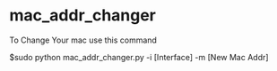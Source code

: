 # mac_addr_changer

To Change Your mac use this command

 $sudo python mac_addr_changer.py -i [Interface] -m [New Mac Addr]
